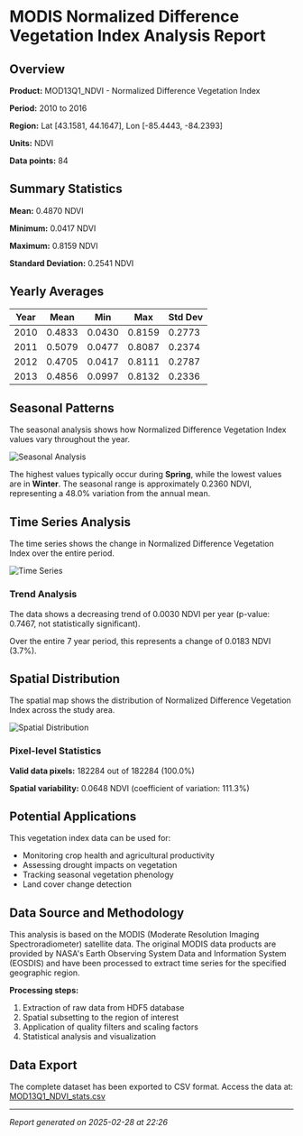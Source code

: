 # MODIS Normalized Difference Vegetation Index Analysis Report

## Overview

**Product:** MOD13Q1_NDVI - Normalized Difference Vegetation Index

**Period:** 2010 to 2016

**Region:** Lat [43.1581, 44.1647], Lon [-85.4443, -84.2393]

**Units:** NDVI

**Data points:** 84

## Summary Statistics

**Mean:** 0.4870 NDVI

**Minimum:** 0.0417 NDVI

**Maximum:** 0.8159 NDVI

**Standard Deviation:** 0.2541 NDVI

## Yearly Averages

| Year | Mean | Min | Max | Std Dev |
|------|------|-----|-----|---------|
| 2010 | 0.4833 | 0.0430 | 0.8159 | 0.2773 |
| 2011 | 0.5079 | 0.0477 | 0.8087 | 0.2374 |
| 2012 | 0.4705 | 0.0417 | 0.8111 | 0.2787 |
| 2013 | 0.4856 | 0.0997 | 0.8132 | 0.2336 |

## Seasonal Patterns

The seasonal analysis shows how Normalized Difference Vegetation Index values vary throughout the year.

![Seasonal Analysis](MOD13Q1_NDVI_seasonal.png)

The highest values typically occur during **Spring**, while the lowest values are in **Winter**. The seasonal range is approximately 0.2360 NDVI, representing a 48.0% variation from the annual mean.

## Time Series Analysis

The time series shows the change in Normalized Difference Vegetation Index over the entire period.

![Time Series](MOD13Q1_NDVI_timeseries.png)

### Trend Analysis

The data shows a decreasing trend of 0.0030 NDVI per year (p-value: 0.7467, not statistically significant).

Over the entire 7 year period, this represents a change of 0.0183 NDVI (3.7%).

## Spatial Distribution

The spatial map shows the distribution of Normalized Difference Vegetation Index across the study area.

![Spatial Distribution](MOD13Q1_NDVI_spatial.png)

### Pixel-level Statistics

**Valid data pixels:** 182284 out of 182284 (100.0%)

**Spatial variability:** 0.0648 NDVI (coefficient of variation: 111.3%)

## Potential Applications

This vegetation index data can be used for:

- Monitoring crop health and agricultural productivity
- Assessing drought impacts on vegetation
- Tracking seasonal vegetation phenology
- Land cover change detection

## Data Source and Methodology

This analysis is based on the MODIS (Moderate Resolution Imaging Spectroradiometer) satellite data. The original MODIS data products are provided by NASA's Earth Observing System Data and Information System (EOSDIS) and have been processed to extract time series for the specified geographic region.

**Processing steps:**

1. Extraction of raw data from HDF5 database
2. Spatial subsetting to the region of interest
3. Application of quality filters and scaling factors
4. Statistical analysis and visualization

## Data Export

The complete dataset has been exported to CSV format. Access the data at: [MOD13Q1_NDVI_stats.csv](MOD13Q1_NDVI_stats.csv)

---

*Report generated on 2025-02-28 at 22:26*
